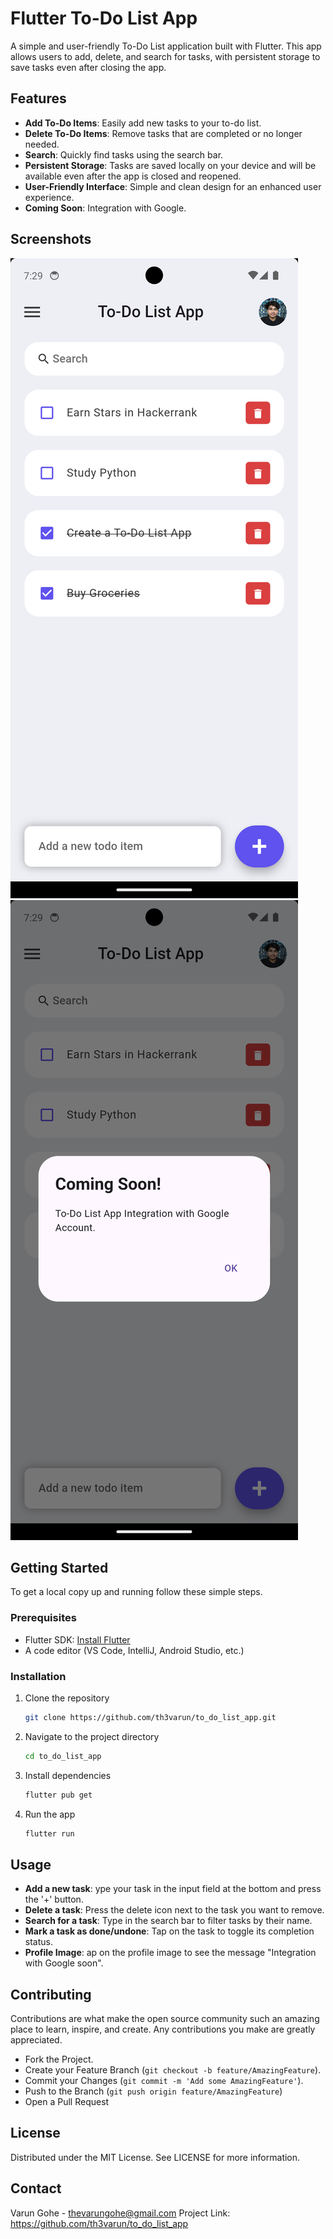 # Flutter To-Do List App

A simple and user-friendly To-Do List application built with Flutter. This app allows users to add, delete, and search for tasks, with persistent storage to save tasks even after closing the app.

## Features

- **Add To-Do Items**: Easily add new tasks to your to-do list.
- **Delete To-Do Items**: Remove tasks that are completed or no longer needed.
- **Search**: Quickly find tasks using the search bar.
- **Persistent Storage**: Tasks are saved locally on your device and will be available even after the app is closed and reopened.
- **User-Friendly Interface**: Simple and clean design for an enhanced user experience.
- **Coming Soon**: Integration with Google.

## Screenshots

![Home Screen](screenshots/homescreen.png)
![Coming Soon](screenshots/comingsoon.png)

## Getting Started

To get a local copy up and running follow these simple steps.

### Prerequisites

- Flutter SDK: [Install Flutter](https://flutter.dev/docs/get-started/install)
- A code editor (VS Code, IntelliJ, Android Studio, etc.)

### Installation

1. Clone the repository
   ```sh
   git clone https://github.com/th3varun/to_do_list_app.git
2. Navigate to the project directory
   ```sh
   cd to_do_list_app
3. Install dependencies
   ```sh
   flutter pub get
4. Run the app
   ```sh
   flutter run

## Usage

- **Add a new task**: ype your task in the input field at the bottom and press the '+' button.
- **Delete a task**: Press the delete icon next to the task you want to remove.
- **Search for a task**: Type in the search bar to filter tasks by their name.
- **Mark a task as done/undone**: Tap on the task to toggle its completion status.
- **Profile Image**: ap on the profile image to see the message "Integration with Google soon".

## Contributing

Contributions are what make the open source community such an amazing place to learn, inspire, and create. Any contributions you make are greatly appreciated.

- Fork the Project.
- Create your Feature Branch (`git checkout -b feature/AmazingFeature`).
- Commit your Changes (`git commit -m 'Add some AmazingFeature'`).
- Push to the Branch (`git push origin feature/AmazingFeature`)
- Open a Pull Request

## License

Distributed under the MIT License. See LICENSE for more information.

## Contact

Varun Gohe - thevarungohe@gmail.com
Project Link: https://github.com/th3varun/to_do_list_app

